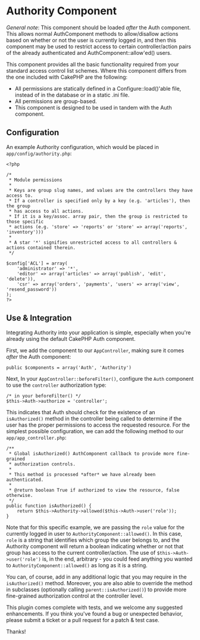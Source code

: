 Authority Component
===================

*General note*: This component should be loaded _after_ the Auth component. This allows
normal AuthComponent methods to allow/disallow actions based on whether or not the
user is currently logged in, and then this component may be used to restrict access
to certain controller/action pairs of the already authenticated and
AuthComponent::allow'ed() users.

This component provides all the basic functionality required from your
standard access control list schemes. Where this component differs from the
one included with CakePHP are the following:

 - All permissions are statically defined in a Configure::load()'able file,
   instead of in the database or in a static .ini file.
 - All permissions are group-based.
 - This component is designed to be used in tandem with the Auth component.


Configuration
-------------

An example Authority configuration, which would be placed in `app/config/authority.php`:

    <?php

    /*
     * Module permissions
     *
     * Keys are group slug names, and values are the controllers they have access to.
     * If a controller is specified only by a key (e.g. 'articles'), then the group
     * has access to all actions.
     * If it is a key/assoc. array pair, then the group is restricted to those specific
     * actions (e.g. 'store' => 'reports' or 'store' => array('reports', 'inventory')))
     *
     * A star '*' signifies unrestricted access to all controllers & actions contained therein.
     */

    $config['ACL'] = array(
    	'administrator' => '*',
    	'editor' => array('articles' => array('publish', 'edit', 'delete')),
    	'csr' => array('orders', 'payments', 'users' => array('view', 'resend_password'))
    );
    ?>

Use & Integration
-----------------

Integrating Authority into your application is simple, especially when you're already
using the default CakePHP Auth component.

First, we add the component to our `AppController`, making sure it comes _after_ the
Auth component:

    public $components = array('Auth', 'Authority')

Next, In your `AppController::beforeFilter()`, configure the `Auth` component to use the `controller`
authorization type:

    /* in your beforeFilter() */
    $this->Auth->authorize = 'controller';


This indicates that Auth should check for the existence of an `isAuthorized()` method in the
controller being called to determine if the user has the proper permissions to access the
requested resource. For the simplest possible configuration, we can add the following
method to our `app/app_controller.php`:


    /**
     * Global isAuthorized() AuthComponent callback to provide more fine-grained
     * authorization controls.
     *
     * This method is processed *after* we have already been authenticated.
     *
     * @return boolean True if authorized to view the resource, false otherwise.
     */
    public function isAuthorized() {
        return $this->Authority->allowed($this->Auth->user('role'));
    }

Note that for this specific example, we are passing the `role` value for the currently logged in
user to `AuthorityComponent::allowed()`. In this case, `role` is a string that identifies which group the user
belongs to, and the Authority component will return a boolean indicating whether or not that group
has access to the current controller/action. The use of `$this->Auth->user('role')` is, in the end,
arbitrary - you could feed anything you wanted to `AuthorityComponent::allowed()` as long as it is a
string.

You can, of course, add in any additional logic that you may require in the `isAuthorized()` method.
Moreover, you are also able to override the method in subclasses (optionally calling
`parent::isAuthorized()`) to provide more fine-grained authorization control at the controller level.

This plugin comes complete with tests, and we welcome any suggested enhancements.
If you think you've found a bug or unexpected behavior, please submit a ticket or a pull request
for a patch & test case.

Thanks!
